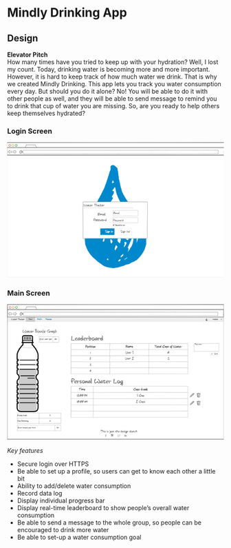 # Mindly Drinking App

## Design <br>
**Elevator Pitch**<br>
How many times have you tried to keep up with your hydration? Well, I lost my count. Today, drinking water is becoming more and more important. However, it is hard to keep track of how much water we drink. That is why we created Mindly Drinking. This app lets you track you water consumption every day. But should you do it alone? No! You will be able to do it with other people as well, and they will be able to send message to remind you to drink that cup of water you are missing. So, are you ready to help others keep themselves hydrated?

### Login Screen
![Login_screen](Login_screen.png)

### Main Screen
![Main_page](Main_page.png)

*Key features*
-	Secure login over HTTPS
-	Be able to set up a profile, so users can get to know each other a little bit
-	Ability to add/delete water consumption
-	Record data log
-	Display individual progress bar
-	Display real-time leaderboard to show people’s overall water consumption
-	Be able to send a message to the whole group, so people can be encouraged to drink more water
-	Be able to set-up a water consumption goal

